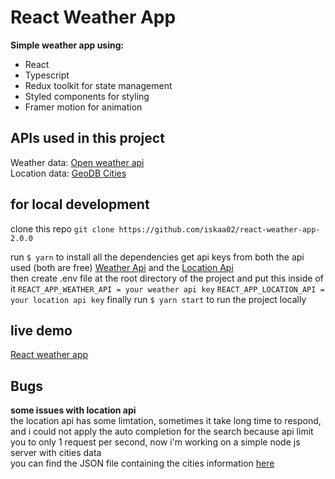 # React Weather App

**Simple weather app using:**

- React
- Typescript
- Redux toolkit for state management
- Styled components for styling
- Framer motion for animation

## APIs used in this project

Weather data: [Open weather api](openweathermap.org/api)<br/>
Location data: [GeoDB Cities](rapidapi.com/wirefreethought/api/geodb-cities)

## for local development

clone this repo `git clone https://github.com/iskaa02/react-weather-app-2.0.0`

run
`$ yarn` to install all the dependencies
get api keys from both the api used (both are free)
[Weather Api](openweathermap.org/api) and the [Location Api](rapidapi.com/wirefreethought/api/geodb-cities)<br/>
then create .env file at the root directory of the project and put this inside of it
`REACT_APP_WEATHER_API = your weather api key`
`REACT_APP_LOCATION_API = your location api key`
finally run `$ yarn start` to run the project locally

## live demo

[React weather app](https://eager-banach-752141.netlify.app/)

## Bugs 
**some issues with location api** <br/>
the location api has some limtation, sometimes it take long time to respond, and i could not apply the auto completion for the search because api limit you to only 1 request per second, now i'm working on a simple node js server with cities data <br/>
you can find the JSON file containing the cities information [here](http://bulk.openweathermap.org/sample/city.list.json.gz)
